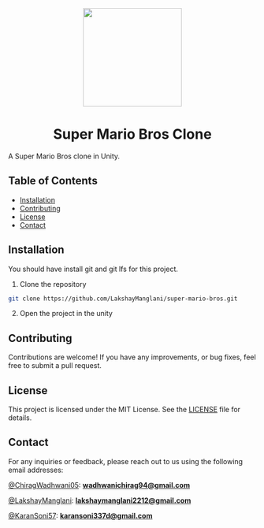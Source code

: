 <div align="center">
    <img src="./Assets/Sprites/Icons/Logo.png"
    width="200">
    <h1 align="center">Super Mario Bros Clone</h1>
</div>
A Super Mario Bros clone in Unity.

## Table of Contents

- [Installation](#installation)
- [Contributing](#contributing)
- [License](#license)
- [Contact](#contact)

## Installation

You should have install git and git lfs for this project.

1. Clone the repository

```bash
git clone https://github.com/LakshayManglani/super-mario-bros.git
```

2. Open the project in the unity

## Contributing

Contributions are welcome! If you have any improvements, or bug fixes, feel free to submit a pull request.

## License

This project is licensed under the MIT License. See the [LICENSE](./LICENSE) file for details.

## Contact

For any inquiries or feedback, please reach out to us using the following email addresses:

[@ChiragWadhwani05](https://github.com/ChiragWadhwani05):
**[wadhwanichirag94@gmail.com](mailto:wadhwanichirag94@gmail.com)**

[@LakshayManglani](https://github.com/LakshayManglani):
**[lakshaymanglani2212@gmail.com](mailto:lakshaymanglani2212@gmail.com)**

[@KaranSoni57](https://github.com/KaranSoni57):
**[karansoni337d@gmail.com](mailto:karansoni337d@gmail.com)**
